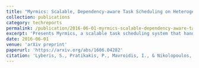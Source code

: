 ```yaml
---
title: "Myrmics: Scalable, Dependency-aware Task Scheduling on Heterogeneous Manycores"
collection: publications
category: techreports
permalink: /publication/2016-06-01-myrmics-scalable-dependency-aware-task
excerpt: 'Presents Myrmics, a scalable task scheduling system that handles dependency-aware scheduling on heterogeneous manycore architectures for improved parallel execution efficiency.'
date: 2016-06-01
venue: 'arXiv preprint'
paperurl: 'https://arxiv.org/abs/1606.04282'
citation: 'Lyberis, S., Pratikakis, P., Mavroidis, I., & Nikolopoulos, D. S. (2016). &quot;Myrmics: Scalable, Dependency-aware Task Scheduling on Heterogeneous Manycores.&quot; <i>arXiv preprint</i> arXiv:1606.04282.'
---
```


